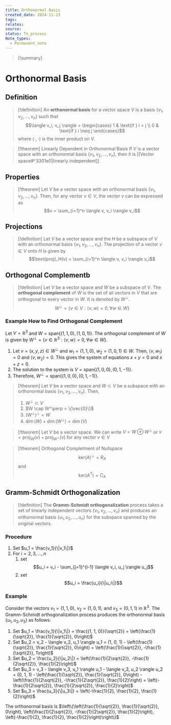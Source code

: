 ```yaml
---
title: Orthonormal Basis
created_date: 2024-11-23
tags: 
relates: 
source: 
status: To_process
Note_types:
  - Permanent_note
---
```

> [!summary]
> 

# Orthonormal Basis

## Definition

> [!definition]
> An **orthonormal basis** for a vector space $V$ is a basis $\{v_1, v_2, \ldots, v_n\}$ such that $$\langle v_i, v_j \rangle = \begin{cases} 1 & \text{if } i = j \\ 0 & \text{if } i \neq j \end{cases}$$ where $\langle \cdot, \cdot \rangle$ is the inner product on $V$.

> [!theorem] Linearly Dependent in Orthonormal Basis
> If $V$ is a vector space with an orthonormal basis $\{v_1, v_2, \ldots, v_n\}$, then it is [[Vector space#^3301e0|linearly independent]] 

## Properties

> [!theorem]
> Let $V$ be a vector space with an orthonormal basis $\{v_1, v_2, \ldots, v_n\}$. Then, for any vector $v \in V$, the vector $v$ can be expressed as $$v = \sum_{i=1}^n \langle v, v_i \rangle v_i$$

## Projections

> [!definition]
> Let $V$ be a vector space and the $H$ be a subspace of $V$ with an orthonormal basis $\{v_1, v_2, \ldots, v_n\}$. The projection of a vector $v \in V$ onto $H$ is given by $$\text{proj}_H(v) = \sum_{i=1}^n \langle v, v_i \rangle v_i$$

## Orthogonal Complementb

> [!definition]
> Let $V$ be a vector space and $W$ be a subspace of $V$. The **orthogonal complement** of $W$ is the set of all vectors in $V$ that are orthogonal to every vector in $W$. It is denoted by $W^\perp$. $$W^\perp = \{v \in V : \langle v, w \rangle = 0, \forall w \in W\}$$

### Example How to Find Orthogonal Complement

Let $V = \mathbb{R}^3$ and $W = \text{span}\{(1, 1, 0), (1, 0, 1)\}$. The orthogonal complement of $W$ is given by $W^\perp = \{v \in \mathbb{R}^3 : \langle v, w \rangle = 0, \forall w \in W\}$. 

1. Let $v = (x, y, z) \in W^\perp$ and $w_1 = (1, 1, 0)$, $w_2 = (1, 0, 1) \in W$. Then, $\langle v, w_1 \rangle = 0$ and $\langle v, w_2 \rangle = 0$. This gives the system of equations $x + y = 0$ and $x + z = 0$.
2. The solution to the system is $V = \text{span}\{(1, 0, 0), (0, 1, -1)\}$.
3. Therefore, $W^\perp = \text{span}\{(1, 0, 0), (0, 1, -1)\}$.


> [!theorem]
> Let $V$ be a vector space and $W \subset V$ be a subspace with an orthonormal basis $\{v_1, v_2, \ldots, v_n\}$. Then,
> 1. $W^\perp \subset V$
> 2. $W \cap W^\perp = \{\vec{0}\}$
> 4. $(W^\perp)^\perp = W$
> 5. $\dim(W) + \dim(W^\perp) = \dim(V)$

> [!theorem]
> Let $V$ be a vector space. We can write $V = W \oplus W^\perp$ or $v = \text{proj}_W(v) + \text{proj}_{W^\perp}(v)$ for any vector $v \in V$

> [!theorem] Orthogonal Completment of Nullspace
> $$\text{ker}(A)^\perp = R_A$$ and $$\text{ker}(A^T) = C_A$$


## Gramm-Schmidt Orthogonalization

> [!definition]
> The **Gramm-Schmidt orthogonalization** process takes a set of linearly independent vectors $\{v_1, v_2, \ldots, v_n\}$ and produces an orthonormal basis $\{u_1, u_2, \ldots, u_n\}$ for the subspace spanned by the original vectors.

### Procedure

1. Set $u_1 = \frac{v_1}{\|v_1\|}$
2. For $i = 2, 3, \ldots, n$
	1. set $$u_i = v_i - \sum_{j=1}^{i-1} \langle v_i, u_j \rangle u_j$$
	2. set $$u_i = \frac{u_i}{\|u_i\|}$$
### Example

Consider the vectors $v_1 = (1, 1, 0)$, $v_2 = (1, 0, 1)$, and $v_3 = (0, 1, 1)$ in $\mathbb{R}^3$. The Gramm-Schmidt orthogonalization process produces the orthonormal basis $\{u_1, u_2, u_3\}$ as follows:

1. Set $u_1 = \frac{v_1}{\|v_1\|} = \frac{(1, 1, 0)}{\sqrt{2}} = \left(\frac{1}{\sqrt{2}}, \frac{1}{\sqrt{2}}, 0\right)$
2. Set $u_2 = v_2 - \langle v_2, u_1 \rangle u_1 = (1, 0, 1) - \left(\frac{1}{\sqrt{2}}, \frac{1}{\sqrt{2}}, 0\right) = \left(\frac{1}{\sqrt{2}}, -\frac{1}{\sqrt{2}}, 1\right)$
3. Set $u_2 = \frac{u_2}{\|u_2\|} = \left(\frac{1}{2\sqrt{2}}, -\frac{1}{2\sqrt{2}}, \frac{1}{2}\right)$
4. Set $u_3 = v_3 - \langle v_3, u_1 \rangle u_1 - \langle v_3, u_2 \rangle u_2 = (0, 1, 1) - \left(\frac{1}{\sqrt{2}}, \frac{1}{\sqrt{2}}, 0\right) - \left(\frac{1}{2\sqrt{2}}, -\frac{1}{2\sqrt{2}}, \frac{1}{2}\right) = \left(-\frac{1}{2\sqrt{2}}, \frac{1}{2\sqrt{2}}, \frac{1}{2}\right)$
5. Set $u_3 = \frac{u_3}{\|u_3\|} = \left(-\frac{1}{2}, \frac{1}{2}, \frac{1}{2}\right)$

The orthonormal basis is $\left\{\left(\frac{1}{\sqrt{2}}, \frac{1}{\sqrt{2}}, 0\right), \left(\frac{1}{2\sqrt{2}}, -\frac{1}{2\sqrt{2}}, \frac{1}{2}\right), \left(-\frac{1}{2}, \frac{1}{2}, \frac{1}{2}\right)\right\}$


